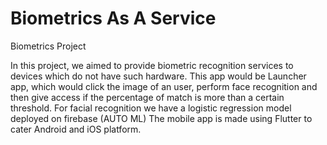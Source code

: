 # Biometrics As A Service
Biometrics Project

In this project, we aimed to provide biometric recognition services to devices which do not have such hardware. This app would be Launcher app, which would click the image of an user, perform face recognition and then give access if the percentage of match is more than a certain threshold. 
For facial recognition we have a logistic regression model deployed on firebase (AUTO ML)
The mobile app is made using Flutter to cater Android and iOS platform.

